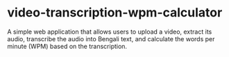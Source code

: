 # video-transcription-wpm-calculator

A simple web application that allows users to upload a video, extract its audio, transcribe the audio into Bengali text, and calculate the words per minute (WPM) based on the transcription.

